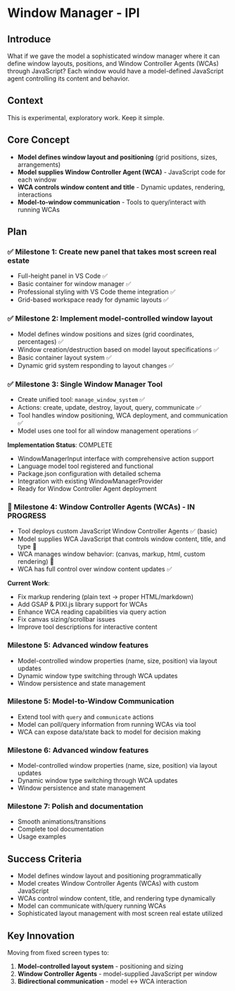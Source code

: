 # Window Manager - IPI

## Introduce

What if we gave the model a sophisticated window manager where it can define window layouts, positions, and Window Controller Agents (WCAs) through JavaScript? Each window would have a model-defined JavaScript agent controlling its content and behavior.

## Context
This is experimental, exploratory work. Keep it simple.

## Core Concept
- **Model defines window layout and positioning** (grid positions, sizes, arrangements)
- **Model supplies Window Controller Agent (WCA)** - JavaScript code for each window
- **WCA controls window content and title** - Dynamic updates, rendering, interactions
- **Model-to-window communication** - Tools to query/interact with running WCAs

## Plan

### ✅ Milestone 1: Create new panel that takes most screen real estate
- Full-height panel in VS Code ✅
- Basic container for window manager ✅
- Professional styling with VS Code theme integration ✅
- Grid-based workspace ready for dynamic layouts ✅

### ✅ Milestone 2: Implement model-controlled window layout
- Model defines window positions and sizes (grid coordinates, percentages) ✅
- Window creation/destruction based on model layout specifications ✅
- Basic container layout system ✅
- Dynamic grid system responding to layout changes ✅

### ✅ Milestone 3: Single Window Manager Tool
- Create unified tool: `manage_window_system` ✅
- Actions: create, update, destroy, layout, query, communicate ✅
- Tool handles window positioning, WCA deployment, and communication ✅
- Model uses one tool for all window management operations ✅

**Implementation Status**: COMPLETE
- WindowManagerInput interface with comprehensive action support
- Language model tool registered and functional
- Package.json configuration with detailed schema
- Integration with existing WindowManagerProvider
- Ready for Window Controller Agent deployment

### 🔄 Milestone 4: Window Controller Agents (WCAs) - IN PROGRESS
- Tool deploys custom JavaScript Window Controller Agents ✅ (basic)
- Model supplies WCA JavaScript that controls window content, title, and type 🔄
- WCA manages window behavior: (canvas, markup, html, custom rendering) 🔄
- WCA has full control over window content updates ✅

**Current Work**:
- Fix markup rendering (plain text → proper HTML/markdown)
- Add GSAP & PIXI.js library support for WCAs
- Enhance WCA reading capabilities via query action
- Fix canvas sizing/scrollbar issues
- Improve tool descriptions for interactive content

### Milestone 5: Advanced window features
- Model-controlled window properties (name, size, position) via layout updates
- Dynamic window type switching through WCA updates
- Window persistence and state management

### Milestone 5: Model-to-Window Communication
- Extend tool with `query` and `communicate` actions
- Model can poll/query information from running WCAs via tool
- WCA can expose data/state back to model for decision making

### Milestone 6: Advanced window features
- Model-controlled window properties (name, size, position) via layout updates
- Dynamic window type switching through WCA updates
- Window persistence and state management

### Milestone 7: Polish and documentation
- Smooth animations/transitions
- Complete tool documentation
- Usage examples

## Success Criteria
- Model defines window layout and positioning programmatically
- Model creates Window Controller Agents (WCAs) with custom JavaScript  
- WCAs control window content, title, and rendering type dynamically
- Model can communicate with/query running WCAs
- Sophisticated layout management with most screen real estate utilized

## Key Innovation
Moving from fixed screen types to:
1. **Model-controlled layout system** - positioning and sizing
2. **Window Controller Agents** - model-supplied JavaScript per window  
3. **Bidirectional communication** - model ↔ WCA interaction